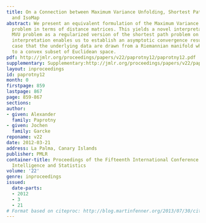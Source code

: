 ```yaml
---
title: On a Connection between Maximum Variance Unfolding, Shortest Path Problems
  and IsoMap
abstract: We present an equivalent formulation of the Maximum Variance Unfolding (MVU)
  problem in terms of distance matrices. This yields a novel interpretation of the
  MVU problem as a regularized version of the shortest path problem on a graph. This
  interpretation enables us to establish an asymptotic convergence result for the
  case that the underlying data are drawn from a Riemannian manifold which is isometric
  to a convex subset of Euclidean space.
pdf: http://jmlr.org/proceedings/papers/v22/paprotny12/paprotny12.pdf
supplementary: Supplementary:http://jmlr.org/proceedings/papers/v22/paprotny12/paprotny12Supple.pdf
layout: inproceedings
id: paprotny12
month: 0
firstpage: 859
lastpage: 867
page: 859-867
sections: 
author:
- given: Alexander
  family: Paprotny
- given: Jochen
  family: Garcke
reponame: v22
date: 2012-03-21
address: La Palma, Canary Islands
publisher: PMLR
container-title: Proceedings of the Fifteenth International Conference on Artificial
  Intelligence and Statistics
volume: '22'
genre: inproceedings
issued:
  date-parts:
  - 2012
  - 3
  - 21
# Format based on citeproc: http://blog.martinfenner.org/2013/07/30/citeproc-yaml-for-bibliographies/
---
```

